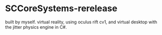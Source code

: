 # SCCoreSystems-rerelease

built by myself. virtual reality, using oculus rift cv1, and virtual desktop with the jitter physics engine in C#.
